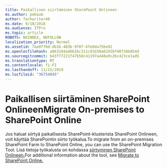 ```yaml
---
title: Paikallisen siirtäminen SharePoint Onlineen
ms.author: pebaum
author: Techwriter40
ms.date: 9/10/2018
ms.audience: ITPro
ms.topic: article
ROBOTS: NOINDEX, NOFOLLOW
localization_priority: Normal
ms.assetid: 7ae8ff6d-db1b-403b-9707-6fe6da75be92
ms.openlocfilehash: a063184a4662bc311c91b50a62456f40728b854d
ms.sourcegitcommit: b43f77221f47b50c41197a448a9c26c423ce1ad5
ms.translationtype: MT
ms.contentlocale: fi-FI
ms.lasthandoff: 11/15/2019
ms.locfileid: "36754045"
---
```

# <a name="migrate-on-premises-to-sharepoint-online"></a><span data-ttu-id="7f08a-102">Paikallisen siirtäminen SharePoint Onlineen</span><span class="sxs-lookup"><span data-stu-id="7f08a-102">Migrate On-premises to SharePoint Online</span></span>

<span data-ttu-id="7f08a-103">Jos haluat siirtyä paikallisesta SharePoint-klusterista SharePoint Onlineen, voit käyttää SharePointin siirto työkalua.</span><span class="sxs-lookup"><span data-stu-id="7f08a-103">To migrate from an on-premises SharePoint Farm to SharePoint Online, you can use the SharePoint Migration Tool.</span></span> <span data-ttu-id="7f08a-104">Lisä tietoja työkalusta on kohdassa [siirtyminen SharePoint Onlineen.](https://go.microsoft.com/fwlink/?linkid=2019574)</span><span class="sxs-lookup"><span data-stu-id="7f08a-104">For additional information about the tool, see [Migrate to SharePoint Online.](https://go.microsoft.com/fwlink/?linkid=2019574)</span></span>
  

